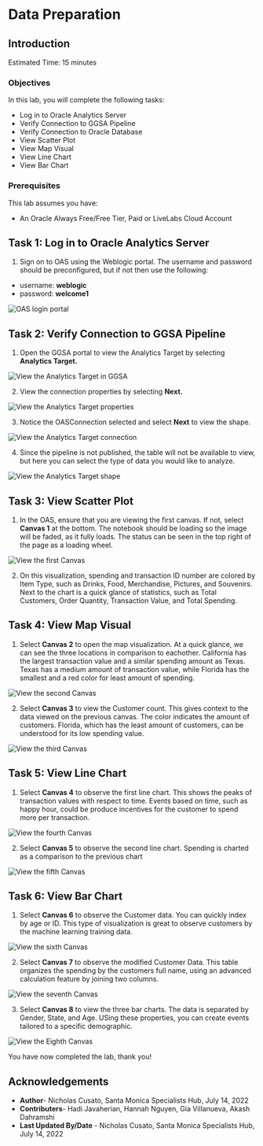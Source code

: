 # Data Preparation

## Introduction
 

Estimated Time: 15 minutes


### Objectives

In this lab, you will complete the following tasks:

- Log in to Oracle Analytics Server
- Verify Connection to GGSA Pipeline
- Verify Connection to Oracle Database
- View Scatter Plot
- View Map Visual
- View Line Chart
- View Bar Chart

### Prerequisites

This lab assumes you have:
- An Oracle Always Free/Free Tier, Paid or LiveLabs Cloud Account

## Task 1: Log in to Oracle Analytics Server

1. Sign on to OAS using the Weblogic portal. The username and password should be preconfigured, but if not then use the following:
- username: **weblogic**
- password: **welcome1**

![OAS login portal](images/oas-login.png)

## Task 2: Verify Connection to GGSA Pipeline

1. Open the GGSA portal to view the Analytics Target by selecting **Analytics Target.**

![View the Analytics Target in GGSA](images/analytics-target.png)

2. View the connection properties by selecting **Next.**

![View the Analytics Target properties](images/analytics-target-propeties.png)

3. Notice the OASConnection selected and select **Next** to view the shape.

![View the Analytics Target connection ](images/analytics-target-connection.png)

4. Since the pipeline is not published, the table will not be available to view, but here you can select the type of data you would like to analyze.

![View the Analytics Target shape ](images/analytics-target-shape.png)

## Task 3: View Scatter Plot

1. In the OAS, ensure that you are viewing the first canvas. If not, select **Canvas 1** at the bottom. The notebook should be loading so the image will be faded, as it fully loads. The status can be seen in the top right of the page as a loading wheel. 

![View the first Canvas](images/scatter-plot.png)

2. On this visualization, spending and transaction ID number are colored by Item Type, such as Drinks, Food, Merchandise, Pictures, and Souvenirs. Next to the chart is a quick glance of statistics, such as Total Customers, Order Quantity, Transaction Value, and Total Spending. 

## Task 4: View Map Visual

1. Select **Canvas 2** to open the map visualization. At a quick glance, we can see the three locations in comparison to eachother. California has the largest transaction value and a similar spending amount as Texas. Texas has a medium amount of transaction value, while Florida has the smallest and a red color for least amount of spending.

![View the second Canvas](images/map-plot.png)

2. Select **Canvas 3** to view the Customer count. This gives context to the data viewed on the previous canvas. The color indicates the amount of customers. Florida, which has the least amount of customers, can be understood for its low spending value.

![View the third Canvas](images/customer-count.png)

## Task 5: View Line Chart

1. Select **Canvas 4** to observe the first line chart. This shows the peaks of transaction values with respect to time. Events based on time, such as happy hour, could be produce incentives for the customer to spend more per transaction. 

![View the fourth Canvas](images/trans-time.png)

2. Select **Canvas 5** to observe the second line chart. Spending is charted as a comparison to the previous chart 

![View the fifth Canvas](images/spending-time.png)

## Task 6: View Bar Chart

1. Select **Canvas 6** to observe the Customer data. You can quickly index by age or ID. This type of visualization is great to observe customers by the machine learning training data.

![View the sixth Canvas](images/customer-data.png)

2. Select **Canvas 7** to observe the modified Customer Data. This table organizes the spending by the customers full name, using an advanced calculation feature by joining two columns.

![View the seventh Canvas](images/customer-data2.png)

3. Select **Canvas 8** to view the three bar charts. The data is separated by Gender, State, and Age. USing these properties, you can create events tailored to a specific demographic. 

![View the Eighth Canvas](images/spending-demographics.png)

You have now completed the lab, thank you!

## Acknowledgements

- **Author**- Nicholas Cusato, Santa Monica Specialists Hub, July 14, 2022
- **Contributers**- Hadi Javaherian, Hannah Nguyen, Gia Villanueva, Akash Dahramshi
- **Last Updated By/Date** - Nicholas Cusato, Santa Monica Specialists Hub, July 14, 2022